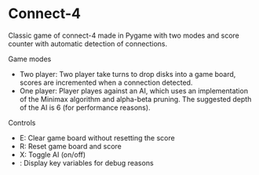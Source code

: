 # Connect-4
Classic game of connect-4 made in Pygame with two modes and score counter with automatic detection of connections.

Game modes
 - Two player: Two player take turns to drop disks into a game board, scores are incremented when a connection detected.
 - One player: Player playes against an AI, which uses an implementation of the Minimax algorithm and alpha-beta pruning.
               The suggested depth of the AI is 6 (for performance reasons).

Controls
 - E: Clear game board without resetting the score
 - R: Reset game board and score
 - X: Toggle AI (on/off)
 - <Return>: Display key variables for debug reasons

   
